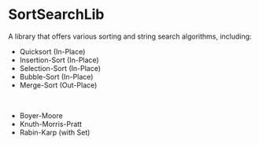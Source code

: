 # SortSearchLib
A library that offers various sorting and string search algorithms, including:

<ul>
  <li>Quicksort (In-Place)</li>
  <li>Insertion-Sort (In-Place)</li>
  <li>Selection-Sort (In-Place)</li>
  <li>Bubble-Sort (In-Place)</li>
  <li>Merge-Sort (Out-Place)</li>
</ul><br>
<ul>
  <li>Boyer-Moore</li>
  <li>Knuth-Morris-Pratt</li>
  <li>Rabin-Karp (with Set)</li>
</ul>